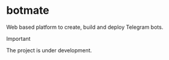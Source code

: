 # botmate

Web based platform to create, build and deploy Telegram bots.

> [!IMPORTANT]
> The project is under development.

